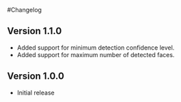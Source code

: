 #Changelog

## Version 1.1.0
* Added support for minimum detection confidence level.
* Added support for maximum number of detected faces.

## Version 1.0.0
* Initial release